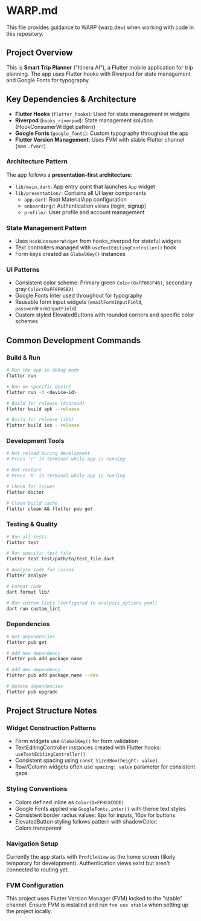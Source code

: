 # WARP.md

This file provides guidance to WARP (warp.dev) when working with code in this repository.

## Project Overview

This is **Smart Trip Planner** ("Itinera AI"), a Flutter mobile application for trip planning. The app uses Flutter hooks with Riverpod for state management and Google Fonts for typography.

## Key Dependencies & Architecture

- **Flutter Hooks** (`flutter_hooks`): Used for state management in widgets
- **Riverpod** (`hooks_riverpod`): State management solution (HookConsumerWidget pattern)
- **Google Fonts** (`google_fonts`): Custom typography throughout the app
- **Flutter Version Management**: Uses FVM with stable Flutter channel (see `.fvmrc`)

### Architecture Pattern
The app follows a **presentation-first architecture**:
- `lib/main.dart`: App entry point that launches `App` widget
- `lib/presentation/`: Contains all UI layer components
  - `app.dart`: Root MaterialApp configuration
  - `onboarding/`: Authentication views (login, signup)
  - `profile/`: User profile and account management

### State Management Pattern
- Uses `HookConsumerWidget` from hooks_riverpod for stateful widgets
- Text controllers managed with `useTextEditingController()` hook
- Form keys created as `GlobalKey()` instances

### UI Patterns
- Consistent color scheme: Primary green `Color(0xFF065F46)`, secondary gray `Color(0xFF8F95B2)`
- Google Fonts Inter used throughout for typography
- Reusable form input widgets (`emailFormInputField`, `passwordFormInputField`)
- Custom styled ElevatedButtons with rounded corners and specific color schemes

## Common Development Commands

### Build & Run
```bash
# Run the app in debug mode
flutter run

# Run on specific device
flutter run -d <device-id>

# Build for release (Android)
flutter build apk --release

# Build for release (iOS)
flutter build ios --release
```

### Development Tools
```bash
# Hot reload during development
# Press 'r' in terminal while app is running

# Hot restart
# Press 'R' in terminal while app is running

# Check for issues
flutter doctor

# Clean build cache
flutter clean && flutter pub get
```

### Testing & Quality
```bash
# Run all tests
flutter test

# Run specific test file
flutter test test/path/to/test_file.dart

# Analyze code for issues
flutter analyze

# Format code
dart format lib/

# Run custom lints (configured in analysis_options.yaml)
dart run custom_lint
```

### Dependencies
```bash
# Get dependencies
flutter pub get

# Add new dependency
flutter pub add package_name

# Add dev dependency  
flutter pub add package_name --dev

# Update dependencies
flutter pub upgrade
```

## Project Structure Notes

### Widget Construction Patterns
- Form widgets use `GlobalKey()` for form validation
- TextEditingController instances created with Flutter hooks: `useTextEditingController()`
- Consistent spacing using `const SizedBox(height: value)`
- Row/Column widgets often use `spacing: value` parameter for consistent gaps

### Styling Conventions
- Colors defined inline as `Color(0xFFHEXCODE)` 
- Google Fonts applied via `GoogleFonts.inter()` with theme text styles
- Consistent border radius values: 8px for inputs, 16px for buttons
- ElevatedButton styling follows pattern with shadowColor: Colors.transparent

### Navigation Setup
Currently the app starts with `ProfileView` as the home screen (likely temporary for development). Authentication views exist but aren't connected to routing yet.

### FVM Configuration
This project uses Flutter Version Manager (FVM) locked to the "stable" channel. Ensure FVM is installed and run `fvm use stable` when setting up the project locally.
